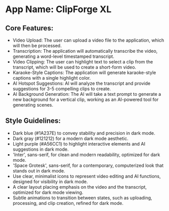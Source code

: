 # **App Name**: ClipForge XL

## Core Features:

- Video Upload: The user can upload a video file to the application, which will then be processed.
- Transcription: The application will automatically transcribe the video, generating a word-level timestamped transcript.
- Video Clipping: The user can highlight text to select a clip from the transcript, which will be used to create a short-form video.
- Karaoke-Style Captions: The application will generate karaoke-style captions with a single highlight color.
- AI Hotspot Suggestions: AI will analyze the transcript and provide suggestions for 3-5 compelling clips to create.
- AI Background Generation: The AI will take a text prompt to generate a new background for a vertical clip, working as an AI-powered tool for generating scenes.

## Style Guidelines:

- Dark blue (#1A237E) to convey stability and precision in dark mode.
- Dark gray (#121212) for a modern dark mode aesthetic.
- Light purple (#A56CC1) to highlight interactive elements and AI suggestions in dark mode.
- 'Inter', sans-serif, for clean and modern readability, optimized for dark mode.
- 'Space Grotesk', sans-serif, for a contemporary, computerized look that stands out in dark mode.
- Use clear, minimalist icons to represent video editing and AI functions, designed for visibility in dark mode.
- A clear layout placing emphasis on the video and the transcript, optimized for dark mode viewing.
- Subtle animations to transition between states, such as uploading, processing, and clip creation, refined for dark mode.